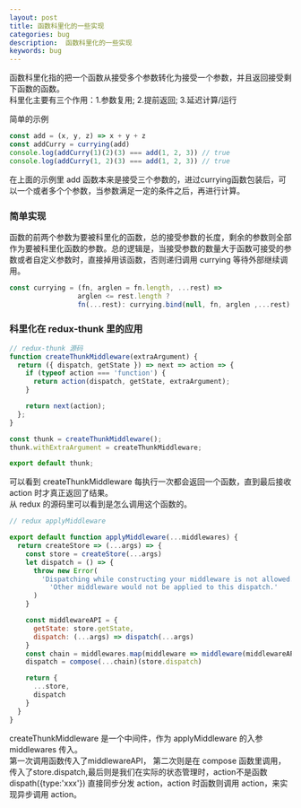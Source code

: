 ```yaml
---  
layout: post  
title: 函数科里化的一些实现  
categories: bug  
description:  函数科里化的一些实现  
keywords: bug  
---  
```


函数科里化指的把一个函数从接受多个参数转化为接受一个参数，并且返回接受剩下函数的函数。  
科里化主要有三个作用：1.参数复用; 2.提前返回; 3.延迟计算/运行  

简单的示例  
```js  
const add = (x, y, z) => x + y + z  
const addCurry = currying(add)  
console.log(addCurry(1)(2)(3) === add(1, 2, 3)) // true  
console.log(addCurry(1, 2)(3) === add(1, 2, 3)) // true  
```  
在上面的示例里 add 函数本来是接受三个参数的，进过currying函数包装后，可以一个或者多个个参数，当参数满足一定的条件之后，再进行计算。  
### 简单实现  

函数的前两个参数为要被科里化的函数，总的接受参数的长度，剩余的参数则全部作为要被科里化函数的参数。总的逻辑是，当接受参数的数量大于函数可接受的参数或者自定义参数时，直接掉用该函数，否则递归调用 currying 等待外部继续调用。  

```js  
const currying = (fn, arglen = fn.length, ...rest) =>  
                 arglen <= rest.length ?  
                 fn(...rest): currying.bind(null, fn, arglen ,...rest)  
```  


### 科里化在 redux-thunk 里的应用  
```js  
// redux-thunk 源码  
function createThunkMiddleware(extraArgument) {  
  return ({ dispatch, getState }) => next => action => {  
    if (typeof action === 'function') {  
      return action(dispatch, getState, extraArgument);  
    }  

    return next(action);  
  };  
}  

const thunk = createThunkMiddleware();  
thunk.withExtraArgument = createThunkMiddleware;  

export default thunk;  

```  

可以看到 createThunkMiddleware 每执行一次都会返回一个函数，直到最后接收 action 时才真正返回了结果。  
从 redux 的源码里可以看到是怎么调用这个函数的。  
```js  
// redux applyMiddleware  

export default function applyMiddleware(...middlewares) {  
  return createStore => (...args) => {  
    const store = createStore(...args)  
    let dispatch = () => {  
      throw new Error(  
        'Dispatching while constructing your middleware is not allowed. ' +  
          'Other middleware would not be applied to this dispatch.'  
      )  
    }  

    const middlewareAPI = {  
      getState: store.getState,  
      dispatch: (...args) => dispatch(...args)  
    }  
    const chain = middlewares.map(middleware => middleware(middlewareAPI))  
    dispatch = compose(...chain)(store.dispatch)  

    return {  
      ...store,  
      dispatch  
    }  
  }  
}  

```  
createThunkMiddleware 是一个中间件，作为 applyMiddleware 的入参 middlewares 传入。  
第一次调用函数传入了middlewareAPI， 第二次则是在 compose 函数里调用，传入了store.dispatch,最后则是我们在实际的状态管理时，action不是函数 dispath({type:'xxx'}) 直接同步分发 action，action 时函数则调用 action，来实现异步调用 action。  